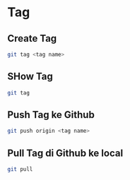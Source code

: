 # Tag

## Create Tag

```sh
git tag <tag name>
```

## SHow Tag

```sh
git tag
```

## Push Tag ke Github

```sh
git push origin <tag name>
```

## Pull Tag di Github ke local

```sh
git pull
```
